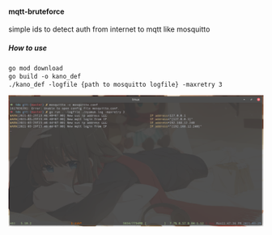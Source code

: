 #### mqtt-bruteforce

simple ids to detect auth from internet to mqtt like mosquitto  

##### How to use

```
go mod download
go build -o kano_def
./kano_def -logfile {path to mosquitto logfile} -maxretry 3
```

<p align="center">
  <img src="https://raw.githubusercontent.com/JustHumanz/simpe-mqtt-ids/master/img.png" alt="Setup"/>
</p>  
